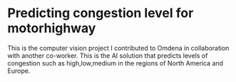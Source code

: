 # Predicting congestion level for motorhighway

This is the computer vision project I contributed to Omdena in collaboration with another co-worker. This is the AI solution that predicts levels of congestion such as high,low,medium
in the regions of North America and Europe. 
